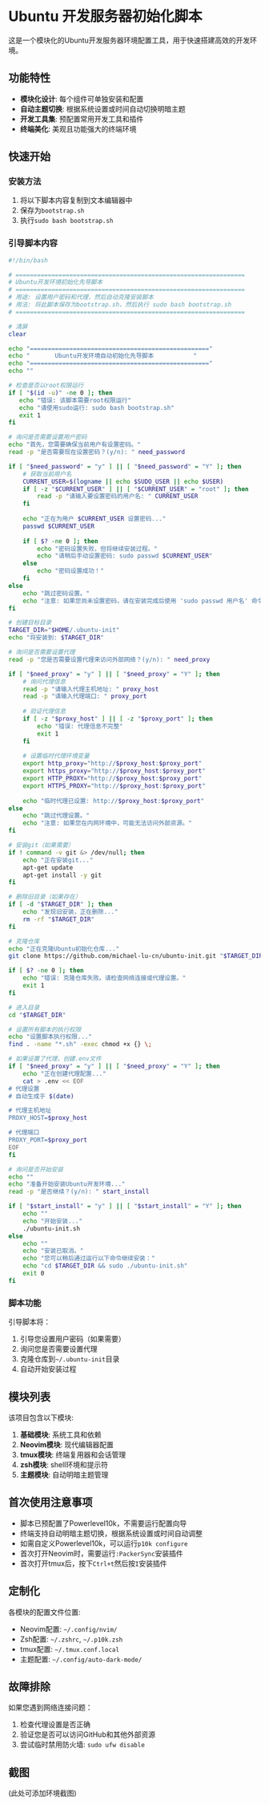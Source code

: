 # Ubuntu 开发服务器初始化脚本

这是一个模块化的Ubuntu开发服务器环境配置工具，用于快速搭建高效的开发环境。

## 功能特性

- **模块化设计**: 每个组件可单独安装和配置
- **自动主题切换**: 根据系统设置或时间自动切换明暗主题
- **开发工具集**: 预配置常用开发工具和插件
- **终端美化**: 美观且功能强大的终端环境

## 快速开始

### 安装方法

1. 将以下脚本内容复制到文本编辑器中
2. 保存为`bootstrap.sh`
3. 执行`sudo bash bootstrap.sh`

### 引导脚本内容

```bash
#!/bin/bash

# ================================================================
# Ubuntu开发环境初始化先导脚本
# ================================================================
# 用途: 设置用户密码和代理，然后自动克隆安装脚本
# 用法: 将此脚本保存为bootstrap.sh，然后执行 sudo bash bootstrap.sh
# ================================================================

# 清屏
clear

echo "=================================================="
echo "       Ubuntu开发环境自动初始化先导脚本           "
echo "=================================================="
echo ""

# 检查是否以root权限运行
if [ "$(id -u)" -ne 0 ]; then
   echo "错误: 该脚本需要root权限运行" 
   echo "请使用sudo运行: sudo bash bootstrap.sh"
   exit 1
fi

# 询问是否需要设置用户密码
echo "首先，您需要确保当前用户有设置密码。"
read -p "是否需要现在设置密码？(y/n): " need_password

if [ "$need_password" = "y" ] || [ "$need_password" = "Y" ]; then
    # 获取当前用户名
    CURRENT_USER=$(logname || echo $SUDO_USER || echo $USER)
    if [ -z "$CURRENT_USER" ] || [ "$CURRENT_USER" = "root" ]; then
        read -p "请输入要设置密码的用户名: " CURRENT_USER
    fi
    
    echo "正在为用户 $CURRENT_USER 设置密码..."
    passwd $CURRENT_USER
    
    if [ $? -ne 0 ]; then
        echo "密码设置失败，但将继续安装过程。"
        echo "请稍后手动设置密码: sudo passwd $CURRENT_USER"
    else
        echo "密码设置成功！"
    fi
else
    echo "跳过密码设置。"
    echo "注意: 如果您尚未设置密码，请在安装完成后使用 'sudo passwd 用户名' 命令设置。"
fi

# 创建目标目录
TARGET_DIR="$HOME/.ubuntu-init"
echo "将安装到: $TARGET_DIR"

# 询问是否需要设置代理
read -p "您是否需要设置代理来访问外部网络？(y/n): " need_proxy

if [ "$need_proxy" = "y" ] || [ "$need_proxy" = "Y" ]; then
    # 询问代理信息
    read -p "请输入代理主机地址: " proxy_host
    read -p "请输入代理端口: " proxy_port
    
    # 验证代理信息
    if [ -z "$proxy_host" ] || [ -z "$proxy_port" ]; then
        echo "错误: 代理信息不完整"
        exit 1
    fi
    
    # 设置临时代理环境变量
    export http_proxy="http://$proxy_host:$proxy_port"
    export https_proxy="http://$proxy_host:$proxy_port"
    export HTTP_PROXY="http://$proxy_host:$proxy_port"
    export HTTPS_PROXY="http://$proxy_host:$proxy_port"
    
    echo "临时代理已设置: http://$proxy_host:$proxy_port"
else
    echo "跳过代理设置。"
    echo "注意: 如果您在内网环境中，可能无法访问外部资源。"
fi

# 安装git（如果需要）
if ! command -v git &> /dev/null; then
    echo "正在安装git..."
    apt-get update
    apt-get install -y git
fi

# 删除旧目录（如果存在）
if [ -d "$TARGET_DIR" ]; then
    echo "发现旧安装，正在删除..."
    rm -rf "$TARGET_DIR"
fi

# 克隆仓库
echo "正在克隆Ubuntu初始化仓库..."
git clone https://github.com/michael-lu-cn/ubuntu-init.git "$TARGET_DIR"

if [ $? -ne 0 ]; then
    echo "错误: 克隆仓库失败。请检查网络连接或代理设置。"
    exit 1
fi

# 进入目录
cd "$TARGET_DIR"

# 设置所有脚本的执行权限
echo "设置脚本执行权限..."
find . -name "*.sh" -exec chmod +x {} \;

# 如果设置了代理，创建.env文件
if [ "$need_proxy" = "y" ] || [ "$need_proxy" = "Y" ]; then
    echo "正在创建代理配置..."
    cat > .env << EOF
# 代理设置
# 自动生成于 $(date)

# 代理主机地址
PROXY_HOST=$proxy_host

# 代理端口
PROXY_PORT=$proxy_port
EOF
fi

# 询问是否开始安装
echo ""
echo "准备开始安装Ubuntu开发环境..."
read -p "是否继续？(y/n): " start_install

if [ "$start_install" = "y" ] || [ "$start_install" = "Y" ]; then
    echo ""
    echo "开始安装..."
    ./ubuntu-init.sh
else
    echo ""
    echo "安装已取消。"
    echo "您可以稍后通过运行以下命令继续安装："
    echo "cd $TARGET_DIR && sudo ./ubuntu-init.sh"
    exit 0
fi
```

### 脚本功能

引导脚本将：
1. 引导您设置用户密码（如果需要）
2. 询问您是否需要设置代理
3. 克隆仓库到`~/.ubuntu-init`目录
4. 自动开始安装过程

## 模块列表

该项目包含以下模块:

1. **基础模块**: 系统工具和依赖
2. **Neovim模块**: 现代编辑器配置
3. **tmux模块**: 终端复用器和会话管理
4. **zsh模块**: shell环境和提示符
5. **主题模块**: 自动明暗主题管理

## 首次使用注意事项

- 脚本已预配置了Powerlevel10k，不需要运行配置向导
- 终端支持自动明暗主题切换，根据系统设置或时间自动调整
- 如需自定义Powerlevel10k，可以运行`p10k configure`
- 首次打开Neovim时，需要运行`:PackerSync`安装插件
- 首次打开tmux后，按下`Ctrl+t`然后按`I`安装插件

## 定制化

各模块的配置文件位置:

- Neovim配置: `~/.config/nvim/`
- Zsh配置: `~/.zshrc`, `~/.p10k.zsh`
- tmux配置: `~/.tmux.conf.local`
- 主题配置: `~/.config/auto-dark-mode/`

## 故障排除

如果您遇到网络连接问题：

1. 检查代理设置是否正确
2. 验证您是否可以访问GitHub和其他外部资源
3. 尝试临时禁用防火墙: `sudo ufw disable`

## 截图

(此处可添加环境截图) 